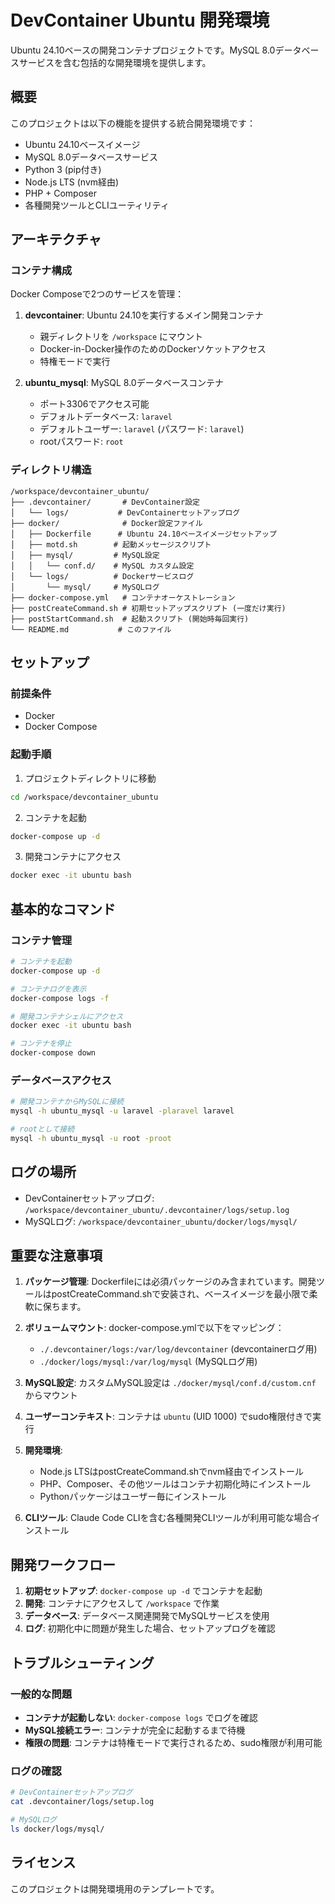 # DevContainer Ubuntu 開発環境

Ubuntu 24.10ベースの開発コンテナプロジェクトです。MySQL 8.0データベースサービスを含む包括的な開発環境を提供します。

## 概要

このプロジェクトは以下の機能を提供する統合開発環境です：

- Ubuntu 24.10ベースイメージ
- MySQL 8.0データベースサービス
- Python 3 (pip付き)
- Node.js LTS (nvm経由)
- PHP + Composer
- 各種開発ツールとCLIユーティリティ

## アーキテクチャ

### コンテナ構成

Docker Composeで2つのサービスを管理：

1. **devcontainer**: Ubuntu 24.10を実行するメイン開発コンテナ
   - 親ディレクトリを `/workspace` にマウント
   - Docker-in-Docker操作のためのDockerソケットアクセス
   - 特権モードで実行

2. **ubuntu_mysql**: MySQL 8.0データベースコンテナ
   - ポート3306でアクセス可能
   - デフォルトデータベース: `laravel`
   - デフォルトユーザー: `laravel` (パスワード: `laravel`)
   - rootパスワード: `root`

### ディレクトリ構造

```
/workspace/devcontainer_ubuntu/
├── .devcontainer/       # DevContainer設定
│   └── logs/           # DevContainerセットアップログ
├── docker/              # Docker設定ファイル
│   ├── Dockerfile      # Ubuntu 24.10ベースイメージセットアップ
│   ├── motd.sh        # 起動メッセージスクリプト
│   ├── mysql/         # MySQL設定
│   │   └── conf.d/    # MySQL カスタム設定
│   └── logs/          # Dockerサービスログ
│       └── mysql/     # MySQLログ
├── docker-compose.yml   # コンテナオーケストレーション
├── postCreateCommand.sh # 初期セットアップスクリプト (一度だけ実行)
├── postStartCommand.sh  # 起動スクリプト (開始時毎回実行)
└── README.md           # このファイル
```

## セットアップ

### 前提条件

- Docker
- Docker Compose

### 起動手順

1. プロジェクトディレクトリに移動
```bash
cd /workspace/devcontainer_ubuntu
```

2. コンテナを起動
```bash
docker-compose up -d
```

3. 開発コンテナにアクセス
```bash
docker exec -it ubuntu bash
```

## 基本的なコマンド

### コンテナ管理

```bash
# コンテナを起動
docker-compose up -d

# コンテナログを表示
docker-compose logs -f

# 開発コンテナシェルにアクセス
docker exec -it ubuntu bash

# コンテナを停止
docker-compose down
```

### データベースアクセス

```bash
# 開発コンテナからMySQLに接続
mysql -h ubuntu_mysql -u laravel -plaravel laravel

# rootとして接続
mysql -h ubuntu_mysql -u root -proot
```

## ログの場所

- DevContainerセットアップログ: `/workspace/devcontainer_ubuntu/.devcontainer/logs/setup.log`
- MySQLログ: `/workspace/devcontainer_ubuntu/docker/logs/mysql/`

## 重要な注意事項

1. **パッケージ管理**: Dockerfileには必須パッケージのみ含まれています。開発ツールはpostCreateCommand.shで安装され、ベースイメージを最小限で柔軟に保ちます。

2. **ボリュームマウント**: docker-compose.ymlで以下をマッピング：
   - `./.devcontainer/logs:/var/log/devcontainer` (devcontainerログ用)
   - `./docker/logs/mysql:/var/log/mysql` (MySQLログ用)

3. **MySQL設定**: カスタムMySQL設定は `./docker/mysql/conf.d/custom.cnf` からマウント

4. **ユーザーコンテキスト**: コンテナは `ubuntu` (UID 1000) でsudo権限付きで実行

5. **開発環境**:
   - Node.js LTSはpostCreateCommand.shでnvm経由でインストール
   - PHP、Composer、その他ツールはコンテナ初期化時にインストール
   - Pythonパッケージはユーザー毎にインストール

6. **CLIツール**: Claude Code CLIを含む各種開発CLIツールが利用可能な場合インストール

## 開発ワークフロー

1. **初期セットアップ**: `docker-compose up -d` でコンテナを起動
2. **開発**: コンテナにアクセスして `/workspace` で作業
3. **データベース**: データベース関連開発でMySQLサービスを使用
4. **ログ**: 初期化中に問題が発生した場合、セットアップログを確認

## トラブルシューティング

### 一般的な問題

- **コンテナが起動しない**: `docker-compose logs` でログを確認
- **MySQL接続エラー**: コンテナが完全に起動するまで待機
- **権限の問題**: コンテナは特権モードで実行されるため、sudo権限が利用可能

### ログの確認

```bash
# DevContainerセットアップログ
cat .devcontainer/logs/setup.log

# MySQLログ
ls docker/logs/mysql/
```

## ライセンス

このプロジェクトは開発環境用のテンプレートです。
